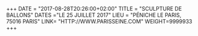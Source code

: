 +++
DATE = "2017-08-28T20:26:00+02:00"
TITLE = "SCULPTURE DE BALLONS"
DATES ="LE 25 JUILLET 2017"
LIEU = "PÉNICHE LE PARIS, 75016 PARIS"
LINK= "HTTP://WWW.PARISSEINE.COM"
WEIGHT=9999933
+++